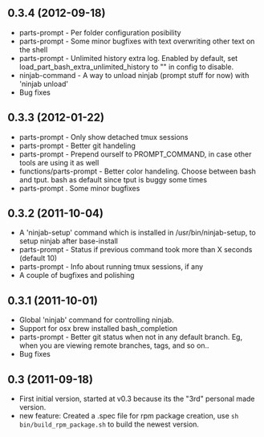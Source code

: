 ## 0.3.4 (2012-09-18)

* parts-prompt - Per folder configuration posibility
* parts-prompt - Some minor bugfixes with text overwriting other text on the shell
* parts-prompt - Unlimited history extra log. Enabled by default, set load_part_bash_extra_unlimited_history to "" in config to disable.
* ninjab-command - A way to unload ninjab (prompt stuff for now) with 'ninjab unload'
* Bug fixes

## 0.3.3 (2012-01-22)

* parts-prompt - Only show detached tmux sessions
* parts-prompt - Better git handeling
* parts-prompt - Prepend ourself to PROMPT_COMMAND, in case other tools are using it as well
* functions/parts-prompt - Better color handeling. Choose between bash and tput. bash
	as default since tput is buggy some times
* parts-prompt . Some minor bugfixes


## 0.3.2 (2011-10-04)

* A 'ninjab-setup' command which is installed in /usr/bin/ninjab-setup, to setup ninjab after base-install
* parts-prompt - Status if previous command took more than X seconds (default 10)
* parts-prompt - Info about running tmux sessions, if any
* A couple of bugfixes and polishing


## 0.3.1 (2011-10-01)

* Global 'ninjab' command for controlling ninjab.
* Support for osx brew installed bash_completion
* parts-prompt - Better git status when not in any default branch. Eg, when you are viewing remote branches, tags, and so on..
* Bug fixes


## 0.3 (2011-09-18)

* First initial version, started at v0.3 because its the "3rd" personal
  made version.
* new feature: Created a .spec file for rpm package creation, use
  `sh bin/build_rpm_package.sh` to build the newest version.
